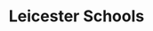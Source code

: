 ---
layout: map.ect
title: Leicester Schools
scripts: ["/js/map-icons.js","/js/place-schools.js"]
styles: ["/css/map-icons.css"]
googlemaps: true
mapConfig: "{center: {lat: 52.6369,lng: -1.1398},zoom: 10}"
---